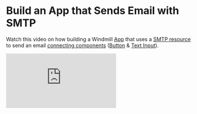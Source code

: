 # Build an App that Sends Email with SMTP

Watch this video on how building a Windmill [App](../../../apps/0_app_editor/index.mdx) that uses a [SMTP resource](../../../integrations/smtp.md) to send an email [connecting components](../../../apps/2_connecting_components/index.mdx) ([Button](../../../apps/4_app_configuration_settings/button.mdx) & [Text Input](../../../apps/4_app_configuration_settings/text_input.mdx)).

<iframe
	style={{ aspectRatio: '16/9' }}
	src="https://www.youtube.com/embed/5ntRI4oNx7g?vq=hd1080"
	title="Small tutorial on how to build a Windmill App that uses a SMTP resource to send an email connecting components (Button & Text Input)"
	frameBorder="0"
	allow="accelerometer; autoplay; clipboard-write; encrypted-media; gyroscope; picture-in-picture; web-share"
	allowFullScreen
	className="border-2 rounded-lg object-cover w-full dark:border-gray-800"
></iframe>
